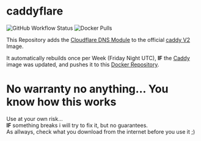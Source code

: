 # caddyflare
![GitHub Workflow Status](https://img.shields.io/github/workflow/status/CryoRig/caddyflare/Regular%20base%20image%20update%20check?style=for-the-badge)
![Docker Pulls](https://img.shields.io/docker/pulls/cryorig/caddyflare?style=for-the-badge)

This Repository adds the [Cloudflare DNS Module](https://github.com/caddy-dns/cloudflare) to the official [caddy V2](https://github.com/caddyserver/caddy) Image.  

It automatically rebuilds once per Week (Friday Night UTC), **IF** the [Caddy](https://hub.docker.com/_/caddy) image was updated, and pushes it to this [Docker Repository](https://hub.docker.com/r/cryorig/caddyflare).  

# No warranty no anything... You know how this works
Use at your own risk...  
**IF** something breaks i will try to fix it, but no guarantees.  
As allways, check what you download from the internet before you use it ;)